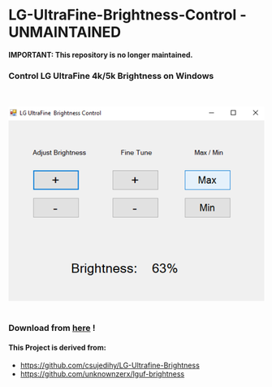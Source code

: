 # LG-UltraFine-Brightness-Control - UNMAINTAINED
**IMPORTANT: This repository is no longer maintained.**

### Control LG UltraFine 4k/5k Brightness on Windows

<br/>
<br/>
<img src="images.png" />
<br/>
<br/>

### Download from [here](https://github.com/motamed/LG-UltraFine-Brightness-Control/releases) !

#### This Project is derived from:

- https://github.com/csujedihy/LG-Ultrafine-Brightness
- https://github.com/unknownzerx/lguf-brightness
